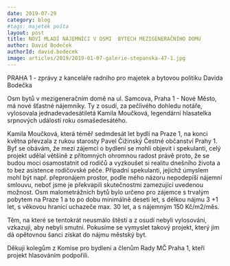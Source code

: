 ```yaml
---
date: 2019-07-29
category: blog
#tags: majetek pošta
layout: post
title: NOVÍ MLADÍ NÁJEMNÍCI V OSMI  BYTECH MEZIGENERAČNÍHO DOMU
author: David Bodeček
authorId: david.bodecek
image: articles/2019/2019-01-07-galerie-stepanska-47-1.jpg
---
```


PRAHA 1 - zprávy z kanceláře radního pro majetek a bytovou politiku Davida Bodečka

Osm bytů v mezigeneračním domě na ul. Samcova, Praha 1 - Nové Město, má nové šťastné nájemníky. Ty z osudí, za pečlivého dohledu notáře, vylosovala jednadevadesátiletá Kamila Moučková, legendární hlasatelka srpnových událostí roku osmašedesátého. 

Kamila Moučková, která téměř sedmdesát let bydlí na Praze 1, na konci května převzala z rukou starosty Pavel Čižinský Čestné občanství Prahy 1.
Byť se obávám, že mezi zájemci o bydlení se mohli objevit i spekulanti, celý projekt udělal většině z přítomných ohromnou radost právě proto, že se budou moci osamostatnit od rodičů a vyzkoušet si realitu dnešního života a to bez asistence rodičovské péče. Případní spekulanti, jejichž úmyslem mohl být např. přepronájem prostor, podle mého názoru nepodepíší nájemní smlouvu, neboť jsme je překvapili skutečnostmi zamezující uvedenou možnost. 
Osm malometrážních bytů bylo určeno pro zájemce s trvalým pobytem na Praze 1 a to po dobu minimálně deseti let, s délkou nájmu 3 +1 let, s věkovou hranicí uchazeče max. 30 let, a s nájemným 150 Kč/m2/měs.

Těm, na které se tentokrát neusmálo štěstí a z osudí nebyli vylosováni, vzkazuji, aby nebyli smutní. Pokusíme se vymyslet takový projekt, který jim dá opětovnou šanci získat do nájmu městský byt. 

Děkuji kolegům z Komise pro bydlení a členům Rady MČ Praha 1, kteří projekt hlasováním podpořili. 